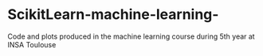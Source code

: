 # ScikitLearn-machine-learning-
Code and plots produced in the machine learning course during 5th year at INSA Toulouse
